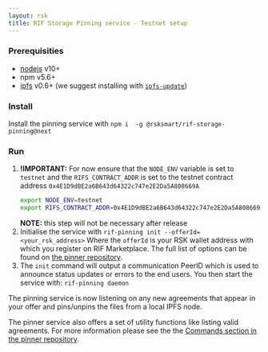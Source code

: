 ```yaml
---
layout: rsk
title: RIF Storage Pinning service - Testnet setup
---
```


### Prerequisities
- [nodejs](https://nodejs.org/) v10+
- npm v5.6+
- [ipfs](https://ipfs.io/) v0.6+ (we suggest installing with [`ipfs-update`](https://github.com/ipfs/ipfs-update))

### Install
Install the pinning service with
```npm i  -g @rsksmart/rif-storage-pinning@next```

### Run
1. **!IMPORTANT:** For now ensure that the `NODE_ENV` variable is set to `testnet` and the `RIFS_CONTRACT_ADDR` is set to the testnet contract address `0x4E1D9dBE2a6B643d64322c747e2E2Da5A808669A`
    ```bash
    export NODE_ENV=testnet
    export RIFS_CONTRACT_ADDR=0x4E1D9dBE2a6B643d64322c747e2E2Da5A808669A
    ```
    **NOTE:** this step will not be necessary after release
2. Initialise the service with
```rif-pinning init --offerId=<your_rsk_address>```
Where the `offerId` is your RSK wallet address with which you register on RIF Marketplace. The full list of options can be found on [the pinner repository](https://github.com/rsksmart/rif-storage-pinner#rif-pinning-init).
3. The `init` command will output a communication PeerID which is used to announce status updates or errors to the end users. You then start the service with:
```rif-pinning daemon```

The pinning service is now listening on any new agreements that appear in your offer and pins/unpins the files from a local IPFS node.

The pinner service also offers a set of utility functions like listing valid agreements. For more information please see the the [Commands section in the pinner repository](https://github.com/rsksmart/rif-storage-pinner#commands).
